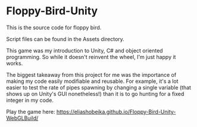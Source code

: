 # Floppy-Bird-Unity

This is the source code for floppy bird.

Script files can be found in the Assets directory.

This game was my introduction to Unity, C# and object oriented programming. So while it doesn't reinvent the wheel, I'm just happy it works.

The biggest takeaway from this project for me was the importance of making my code easily modifiable and reusable. For example, it's a lot easier to test the rate of pipes spawning by changing a single variable 
(that shows up on Unity's GUI nonetheless!) than it is to go hunting for a fixed integer in my code.

Play the game here: https://eliashobeika.github.io/Floppy-Bird-Unity-WebGLBuild/
